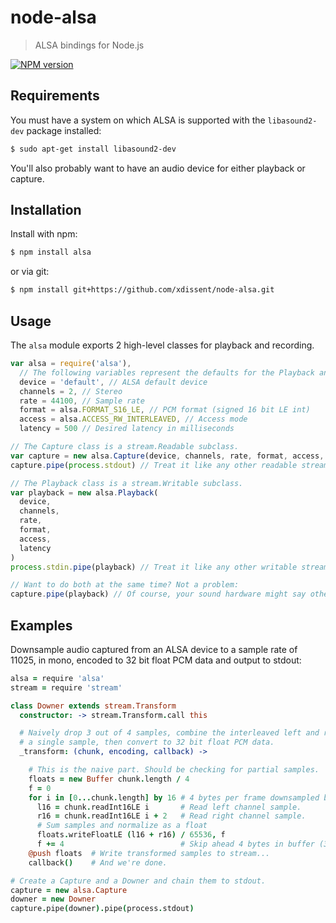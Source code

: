 # node-alsa

> ALSA bindings for Node.js

[![NPM version](https://badge.fury.io/js/alsa.png)](http://badge.fury.io/js/alsa)

## Requirements

You must have a system on which ALSA is supported with the `libasound2-dev` package installed:

```sh
$ sudo apt-get install libasound2-dev
```

You'll also probably want to have an audio device for either playback or capture.

## Installation

Install with npm:

```sh
$ npm install alsa
```

or via git:

```sh
$ npm install git+https://github.com/xdissent/node-alsa.git
```

## Usage

The `alsa` module exports 2 high-level classes for playback and recording.

```js
var alsa = require('alsa'),
  // The following variables represent the defaults for the Playback and Capture constructors.
  device = 'default', // ALSA default device
  channels = 2, // Stereo
  rate = 44100, // Sample rate
  format = alsa.FORMAT_S16_LE, // PCM format (signed 16 bit LE int)
  access = alsa.ACCESS_RW_INTERLEAVED, // Access mode
  latency = 500 // Desired latency in milliseconds

// The Capture class is a stream.Readable subclass.
var capture = new alsa.Capture(device, channels, rate, format, access, latency)
capture.pipe(process.stdout) // Treat it like any other readable stream.

// The Playback class is a stream.Writable subclass.
var playback = new alsa.Playback(
  device,
  channels,
  rate,
  format,
  access,
  latency
)
process.stdin.pipe(playback) // Treat it like any other writable stream.

// Want to do both at the same time? Not a problem:
capture.pipe(playback) // Of course, your sound hardware might say otherwise.
```

## Examples

Downsample audio captured from an ALSA device to a sample rate of 11025, in mono, encoded to 32 bit float PCM data and output to stdout:

```coffeescript
alsa = require 'alsa'
stream = require 'stream'

class Downer extends stream.Transform
  constructor: -> stream.Transform.call this

  # Naively drop 3 out of 4 samples, combine the interleaved left and right into
  # a single sample, then convert to 32 bit float PCM data.
  _transform: (chunk, encoding, callback) ->

    # This is the naive part. Should be checking for partial samples.
    floats = new Buffer chunk.length / 4
    f = 0
    for i in [0...chunk.length] by 16 # 4 bytes per frame downsampled by 4.
      l16 = chunk.readInt16LE i       # Read left channel sample.
      r16 = chunk.readInt16LE i + 2   # Read right channel sample.
      # Sum samples and normalize as a float
      floats.writeFloatLE (l16 + r16) / 65536, f
      f += 4                          # Skip ahead 4 bytes in buffer (32 bit float).
    @push floats  # Write transformed samples to stream...
    callback()    # And we're done.

# Create a Capture and a Downer and chain them to stdout.
capture = new alsa.Capture
downer = new Downer
capture.pipe(downer).pipe(process.stdout)
```
